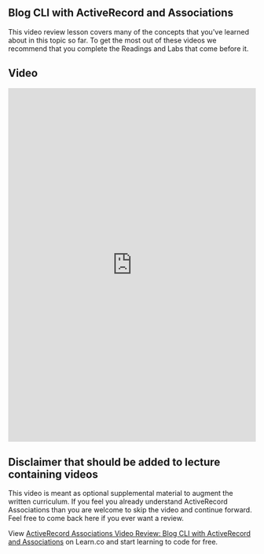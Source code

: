 ## Blog CLI with ActiveRecord and Associations 

This video review lesson covers many of the concepts that you've learned about in this topic so far. To get the most out of these videos we recommend that you complete the Readings and Labs that come before it. 

## Video
<iframe width="100%" height="720" src="https://www.youtube.com/embed/ZfJ1rqFcNFU?rel=0&amp;showinfo=0" frameborder="0" allowfullscreen></iframe>

## Disclaimer that should be added to lecture containing videos
This video is meant as optional supplemental material to augment the written curriculum. If you feel you already understand ActiveRecord Associations than you are welcome to skip the video and continue forward. Feel free to come back here if you ever want a review.

<p class='util--hide'>View <a href='https://learn.co/lessons/activerecord-associations-video-review-blog-cli-with-activerecord-and-associations'>ActiveRecord Associations Video Review: Blog CLI with ActiveRecord and Associations</a> on Learn.co and start learning to code for free.</p>
